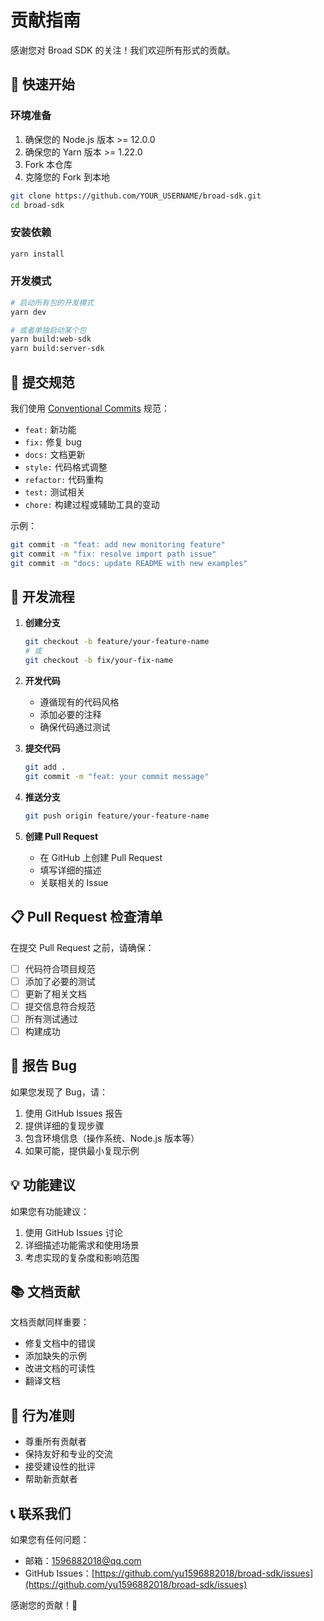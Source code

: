 # 贡献指南

感谢您对 Broad SDK 的关注！我们欢迎所有形式的贡献。

## 🚀 快速开始

### 环境准备

1. 确保您的 Node.js 版本 >= 12.0.0
2. 确保您的 Yarn 版本 >= 1.22.0
3. Fork 本仓库
4. 克隆您的 Fork 到本地

```bash
git clone https://github.com/YOUR_USERNAME/broad-sdk.git
cd broad-sdk
```

### 安装依赖

```bash
yarn install
```

### 开发模式

```bash
# 启动所有包的开发模式
yarn dev

# 或者单独启动某个包
yarn build:web-sdk
yarn build:server-sdk
```

## 📝 提交规范

我们使用 [Conventional Commits](https://www.conventionalcommits.org/) 规范：

- `feat:` 新功能
- `fix:` 修复 bug
- `docs:` 文档更新
- `style:` 代码格式调整
- `refactor:` 代码重构
- `test:` 测试相关
- `chore:` 构建过程或辅助工具的变动

示例：

```bash
git commit -m "feat: add new monitoring feature"
git commit -m "fix: resolve import path issue"
git commit -m "docs: update README with new examples"
```

## 🔧 开发流程

1. **创建分支**

   ```bash
   git checkout -b feature/your-feature-name
   # 或
   git checkout -b fix/your-fix-name
   ```

2. **开发代码**

   - 遵循现有的代码风格
   - 添加必要的注释
   - 确保代码通过测试

3. **提交代码**

   ```bash
   git add .
   git commit -m "feat: your commit message"
   ```

4. **推送分支**

   ```bash
   git push origin feature/your-feature-name
   ```

5. **创建 Pull Request**
   - 在 GitHub 上创建 Pull Request
   - 填写详细的描述
   - 关联相关的 Issue

## 📋 Pull Request 检查清单

在提交 Pull Request 之前，请确保：

- [ ] 代码符合项目规范
- [ ] 添加了必要的测试
- [ ] 更新了相关文档
- [ ] 提交信息符合规范
- [ ] 所有测试通过
- [ ] 构建成功

## 🐛 报告 Bug

如果您发现了 Bug，请：

1. 使用 GitHub Issues 报告
2. 提供详细的复现步骤
3. 包含环境信息（操作系统、Node.js 版本等）
4. 如果可能，提供最小复现示例

## 💡 功能建议

如果您有功能建议：

1. 使用 GitHub Issues 讨论
2. 详细描述功能需求和使用场景
3. 考虑实现的复杂度和影响范围

## 📚 文档贡献

文档贡献同样重要：

- 修复文档中的错误
- 添加缺失的示例
- 改进文档的可读性
- 翻译文档

## 🤝 行为准则

- 尊重所有贡献者
- 保持友好和专业的交流
- 接受建设性的批评
- 帮助新贡献者

## 📞 联系我们

如果您有任何问题：

- 邮箱：1596882018@qq.com
- GitHub Issues：[https://github.com/yu1596882018/broad-sdk/issues](https://github.com/yu1596882018/broad-sdk/issues)

感谢您的贡献！🎉
